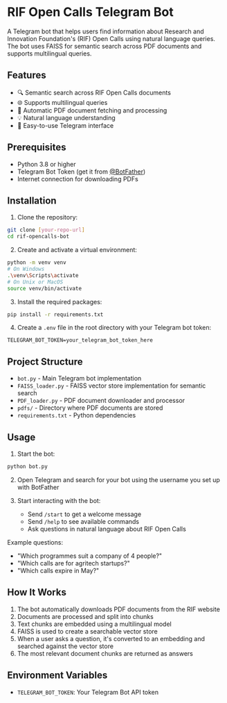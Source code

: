 # RIF Open Calls Telegram Bot

A Telegram bot that helps users find information about Research and Innovation Foundation's (RIF) Open Calls using natural language queries. The bot uses FAISS for semantic search across PDF documents and supports multilingual queries.

## Features

- 🔍 Semantic search across RIF Open Calls documents
- 🌐 Supports multilingual queries
- 📄 Automatic PDF document fetching and processing
- 💡 Natural language understanding
- 🤖 Easy-to-use Telegram interface

## Prerequisites

- Python 3.8 or higher
- Telegram Bot Token (get it from [@BotFather](https://t.me/botfather))
- Internet connection for downloading PDFs

## Installation

1. Clone the repository:
```bash
git clone [your-repo-url]
cd rif-opencalls-bot
```

2. Create and activate a virtual environment:
```bash
python -m venv venv
# On Windows
.\venv\Scripts\activate
# On Unix or MacOS
source venv/bin/activate
```

3. Install the required packages:
```bash
pip install -r requirements.txt
```

4. Create a `.env` file in the root directory with your Telegram bot token:
```
TELEGRAM_BOT_TOKEN=your_telegram_bot_token_here
```

## Project Structure

- `bot.py` - Main Telegram bot implementation
- `FAISS_loader.py` - FAISS vector store implementation for semantic search
- `PDF_loader.py` - PDF document downloader and processor
- `pdfs/` - Directory where PDF documents are stored
- `requirements.txt` - Python dependencies

## Usage

1. Start the bot:
```bash
python bot.py
```

2. Open Telegram and search for your bot using the username you set up with BotFather

3. Start interacting with the bot:
   - Send `/start` to get a welcome message
   - Send `/help` to see available commands
   - Ask questions in natural language about RIF Open Calls

Example questions:
- "Which programmes suit a company of 4 people?"
- "Which calls are for agritech startups?"
- "Which calls expire in May?"

## How It Works

1. The bot automatically downloads PDF documents from the RIF website
2. Documents are processed and split into chunks
3. Text chunks are embedded using a multilingual model
4. FAISS is used to create a searchable vector store
5. When a user asks a question, it's converted to an embedding and searched against the vector store
6. The most relevant document chunks are returned as answers

## Environment Variables

- `TELEGRAM_BOT_TOKEN`: Your Telegram Bot API token